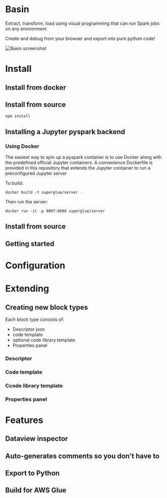 # Basin

Extract, transform, load using visual programming that can run Spark jobs on any environment

Create and debug from your browser and export into pure python code!

![Basin screenshot](https://github.com/zalmane/superglue-ui/blob/master/doc/basin_screenshot.png?raw=true)

# Install

## Install from docker

## Install from source
```
npm install
```
## Installing a Jupyter pyspark backend

### Using Docker
The easiest way to spin up a pyspark container is to use Docker along with the predefined official Jupyter containers.
A convenience Dockerfile is provided in this repository that extends the Jupyter container to run a preconfigured Jupyter server

To build:
```
docker build -t superglue/server .
```

Then run the server:
```
docker run -it -p 9007:8888 superglue/server
```

## Install from source

## Getting started

# Configuration

# Extending
## Creating new block types

Each block type consists of:

- Descriptor json
- code template
- optional code library template
- Properties panel

### Descriptor
### Code template
### Ccode library template
### Properties panel

# Features

## Dataview inspector

## Auto-generates comments so you don't have to

## Export to Python

## Build for AWS Glue

